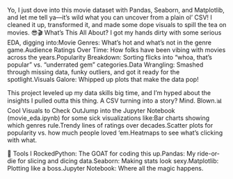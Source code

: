Yo, I just dove into this movie dataset with Pandas, Seaborn, and Matplotlib, and let me tell ya—it’s wild what you can uncover from a plain ol’ CSV! I cleaned it up, transformed it, and made some dope visuals to spill the tea on movies. 😎🎬 What’s This All About?
I got my hands dirty with some serious EDA, digging into:Movie Genres: What’s hot and what’s not in the genre game.Audience Ratings Over Time: How folks have been vibing with movies across the years.Popularity Breakdown: Sorting flicks into “whoa, that’s popular” vs. “underrated gem” categories.Data Wrangling: Smashed through missing data, funky outliers, and got it ready for the spotlight.Visuals Galore: Whipped up plots that make the data pop!

This project leveled up my data skills big time, and I’m hyped about the insights I pulled outta this thing. A CSV turning into a story? Mind. Blown.📊 Cool Visuals to Check OutJump into the Jupyter Notebook (movie_eda.ipynb) for some sick visualizations like:Bar charts showing which genres rule.Trendy lines of ratings over decades.Scatter plots for popularity vs. how much people loved ‘em.Heatmaps to see what’s clicking with what.


🧰 Tools I RockedPython: The GOAT for coding this up.Pandas: My ride-or-die for slicing and dicing data.Seaborn: Making stats look sexy.Matplotlib: Plotting like a boss.Jupyter Notebook: Where all the magic happens.
